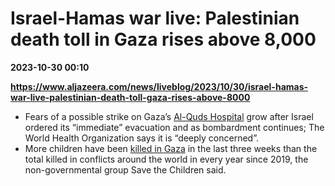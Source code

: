# Israel-Hamas war live: Palestinian death toll in Gaza rises above 8,000

**2023-10-30 00:10**

**https://www.aljazeera.com/news/liveblog/2023/10/30/israel-hamas-war-live-palestinian-death-toll-gaza-rises-above-8000**

*   Fears of a possible strike on Gaza’s [Al-Quds Hospital](https://www.aljazeera.com/news/2023/10/29/palestine-red-crescent-says-israel-orders-evacuation-of-al-quds-hospital) grow after Israel ordered its “immediate” evacuation and as bombardment continues; The World Health Organization says it is “deeply concerned”.
*   More children have been [killed in Gaza](https://www.aljazeera.com/news/2023/10/29/more-childrens-deaths-in-gaza-in-3-weeks-than-annual-total-since-2019-ngo) in the last three weeks than the total killed in conflicts around the world in every year since 2019, the non-governmental group Save the Children said.